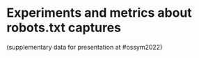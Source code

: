 Experiments and metrics about robots.txt captures
=================================================

(supplementary data for presentation at #ossym2022)


